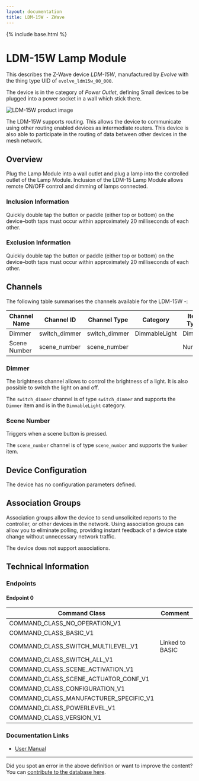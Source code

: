 ```yaml
---
layout: documentation
title: LDM-15W - ZWave
---
```


{% include base.html %}

# LDM-15W Lamp Module
This describes the Z-Wave device *LDM-15W*, manufactured by *Evolve* with the thing type UID of ```evolve_ldm15w_00_000```.

The device is in the category of *Power Outlet*, defining Small devices to be plugged into a power socket in a wall which stick there.

![LDM-15W product image](https://opensmarthouse.org/zwavedatabase/472/image/)


The LDM-15W supports routing. This allows the device to communicate using other routing enabled devices as intermediate routers.  This device is also able to participate in the routing of data between other devices in the mesh network.

## Overview

Plug the Lamp Module into a wall outlet and plug a lamp into the controlled outlet of the Lamp Module. Inclusion of the LDM-15 Lamp Module allows remote ON/OFF control and dimming of lamps connected.

### Inclusion Information

Quickly double tap the button or paddle (either top or bottom) on the device–both taps must occur within approximately 20 milliseconds of each other.

### Exclusion Information

Quickly double tap the button or paddle (either top or bottom) on the device–both taps must occur within approximately 20 milliseconds of each other.

## Channels

The following table summarises the channels available for the LDM-15W -:

| Channel Name | Channel ID | Channel Type | Category | Item Type |
|--------------|------------|--------------|----------|-----------|
| Dimmer | switch_dimmer | switch_dimmer | DimmableLight | Dimmer | 
| Scene Number | scene_number | scene_number |  | Number | 

### Dimmer
The brightness channel allows to control the brightness of a light.
            It is also possible to switch the light on and off.

The ```switch_dimmer``` channel is of type ```switch_dimmer``` and supports the ```Dimmer``` item and is in the ```DimmableLight``` category.

### Scene Number
Triggers when a scene button is pressed.

The ```scene_number``` channel is of type ```scene_number``` and supports the ```Number``` item.



## Device Configuration

The device has no configuration parameters defined.

## Association Groups

Association groups allow the device to send unsolicited reports to the controller, or other devices in the network. Using association groups can allow you to eliminate polling, providing instant feedback of a device state change without unnecessary network traffic.

The device does not support associations.
## Technical Information

### Endpoints

#### Endpoint 0

| Command Class | Comment |
|---------------|---------|
| COMMAND_CLASS_NO_OPERATION_V1| |
| COMMAND_CLASS_BASIC_V1| |
| COMMAND_CLASS_SWITCH_MULTILEVEL_V1| Linked to BASIC|
| COMMAND_CLASS_SWITCH_ALL_V1| |
| COMMAND_CLASS_SCENE_ACTIVATION_V1| |
| COMMAND_CLASS_SCENE_ACTUATOR_CONF_V1| |
| COMMAND_CLASS_CONFIGURATION_V1| |
| COMMAND_CLASS_MANUFACTURER_SPECIFIC_V1| |
| COMMAND_CLASS_POWERLEVEL_V1| |
| COMMAND_CLASS_VERSION_V1| |

### Documentation Links

* [User Manual](https://opensmarthouse.org/zwavedatabase/472/reference/Evolve-LDM-15-SPEC.pdf)

---

Did you spot an error in the above definition or want to improve the content?
You can [contribute to the database here](https://opensmarthouse.org/zwavedatabase/472).
